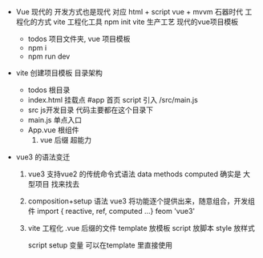 - Vue 现代的
    开发方式也是现代 对应 html + script vue + mvvm 石器时代
    工程化的方式 vite 工程化工具
    npm init vite 生产工艺
    现代的vue项目模板
    - todos 项目文件夹, vue 项目模板
    - npm i 
    - npm run dev

- vite 创建项目模板 目录架构
    - todos 根目录
    - index.html 挂载点 #app 首页
        script 引入 /src/main.js
    - src js开发目录 代码主要都在这个目录下
    - main.js 单点入口
    - App.vue 根组件
        1. vue 后缀 超能力
    
- vue3 的语法变迁
    1. vue3 支持vue2 的传统命令式语法
        data methods computed 确实是 大型项目 找来找去
    2. composition+setup 语法
        vue3 将功能逐个提供出来，随意组合，开发组件
        import { reactive, ref, computed ...} feom 'vue3'
    3. vite 工程化
        .vue 后缀的文件
        template    放模板
        script      放脚本
        style       放样式

        script  setup
        变量 可以在template 里直接使用